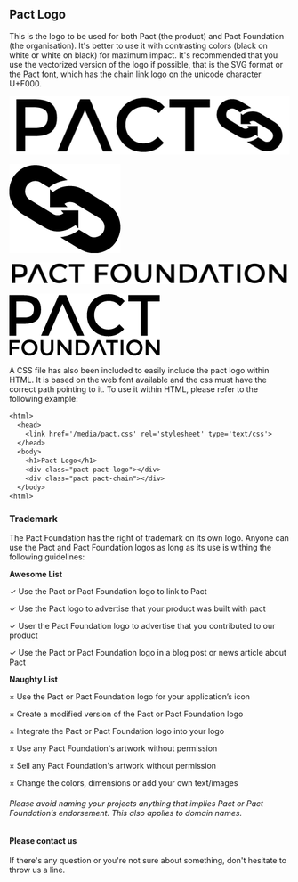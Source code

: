 Pact Logo
------

This is the logo to be used for both Pact (the product) and Pact Foundation (the organisation).  It's better to use it with contrasting colors (black on white or white on black) for maximum impact.  It's recommended that you use the vectorized version of the logo if possible, that is the SVG format or the Pact font, which has the chain link logo on the unicode character U+F000.

![Pact Logo Black](/media/logo-black.png)

![Pact Link Logo Black](/media/link-black.png)

![Pact Foundation Logo Black](/media/foundation-black.png)

![Pact Foundation Compact Logo Black](/media/foundation-compact-black.png)

A CSS file has also been included to easily include the pact logo within HTML.  It is based on the web font available and the css must have the correct path pointing to it.  To use it within HTML, please refer to the following example:

```
<html>
  <head>
    <link href='/media/pact.css' rel='stylesheet' type='text/css'>
  </head>
  <body>
    <h1>Pact Logo</h1>
    <div class="pact pact-logo"></div>
    <div class="pact pact-chain"></div>
  </body>
<html>
```

### Trademark

The Pact Foundation has the right of trademark on its own logo.  Anyone can use the Pact and Pact Foundation logos as long as its use is withing the following guidelines:

**Awesome List**

&#x2713; Use the Pact or Pact Foundation logo to link to Pact

&#x2713; Use the Pact logo to advertise that your product was built with pact

&#x2713; User the Pact Foundation logo to advertise that you contributed to our product

&#x2713; Use the Pact or Pact Foundation logo in a blog post or news article about Pact

**Naughty List**

&times; Use the Pact or Pact Foundation logo for your application’s icon

&times; Create a modified version of the Pact or Pact Foundation logo

&times; Integrate the Pact or Pact Foundation logo into your logo

&times; Use any Pact Foundation's artwork without permission

&times; Sell any Pact Foundation's artwork without permission

&times; Change the colors, dimensions or add your own text/images

###### Please avoid naming your projects anything that implies Pact or Pact Foundation’s endorsement. This also applies to domain names.

#### Please contact us

If there's any question or you're not sure about something, don't hesitate to throw us a line.
